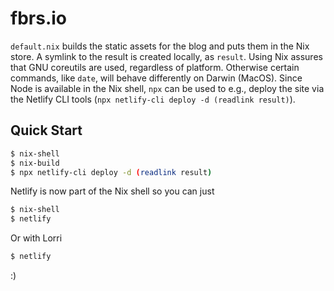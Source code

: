 # fbrs.io

`default.nix` builds the static assets for the blog and puts them in the Nix store. A symlink to the result is created locally, as `result`. Using Nix assures that GNU coreutils are used, regardless of platform. Otherwise certain commands, like `date`, will behave differently on Darwin (MacOS). Since Node is available in the Nix shell, `npx` can be used to e.g., deploy the site via the Netlify CLI tools (`npx netlify-cli deploy -d (readlink result)`).

## Quick Start

```sh
$ nix-shell
$ nix-build
$ npx netlify-cli deploy -d (readlink result)
```

Netlify is now part of the Nix shell so you can just 

```sh
$ nix-shell
$ netlify
```

Or with Lorri

```sh
$ netlify
```

:)
